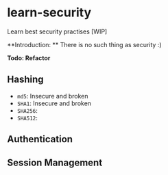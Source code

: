 # learn-security
Learn best security practises [WIP]

**Introduction: **
There is no such thing as security :)

**Todo: Refactor**


## Hashing
- `md5`: Insecure and broken
- `SHA1`: Insecure and broken
- `SHA256`: 
- `SHA512`: 

## Authentication

## Session Management
